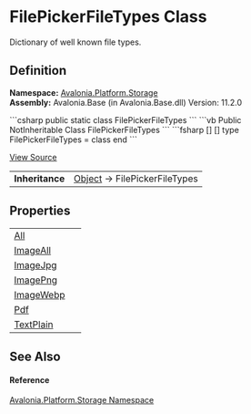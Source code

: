 # FilePickerFileTypes Class


Dictionary of well known file types.



## Definition
**Namespace:** <a href="N_Avalonia_Platform_Storage">Avalonia.Platform.Storage</a>  
**Assembly:** Avalonia.Base (in Avalonia.Base.dll) Version: 11.2.0

<Tabs groupId="api-code-preview">
<TabItem value="csharp" label="C#">
```csharp
public static class FilePickerFileTypes
```
</TabItem>
<TabItem value="vb" label="VB">
```vb
Public NotInheritable Class FilePickerFileTypes
```
</TabItem>
<TabItem value="fsharp" label="F#">
```fsharp
[<AbstractClassAttribute>]
[<SealedAttribute>]
type FilePickerFileTypes = class end
```
</TabItem>
</Tabs>



<a href="https://github.com/AvaloniaUI/Avalonia/tree/master/src/Avalonia.Base/Platform/Storage/FilePickerFileTypes.cs" title="View the source code">View Source</a>

<table>
<tr><td><strong>Inheritance</strong></td><td><a href="https://learn.microsoft.com/dotnet/api/system.object" target="_blank" rel="noopener noreferrer">Object</a>  →  FilePickerFileTypes</td></tr>
</table>



## Properties
<table>
<tr>
<td><a href="P_Avalonia_Platform_Storage_FilePickerFileTypes_All">All</a></td>
<td> </td>
</tr>
<tr>
<td><a href="P_Avalonia_Platform_Storage_FilePickerFileTypes_ImageAll">ImageAll</a></td>
<td> </td>
</tr>
<tr>
<td><a href="P_Avalonia_Platform_Storage_FilePickerFileTypes_ImageJpg">ImageJpg</a></td>
<td> </td>
</tr>
<tr>
<td><a href="P_Avalonia_Platform_Storage_FilePickerFileTypes_ImagePng">ImagePng</a></td>
<td> </td>
</tr>
<tr>
<td><a href="P_Avalonia_Platform_Storage_FilePickerFileTypes_ImageWebp">ImageWebp</a></td>
<td> </td>
</tr>
<tr>
<td><a href="P_Avalonia_Platform_Storage_FilePickerFileTypes_Pdf">Pdf</a></td>
<td> </td>
</tr>
<tr>
<td><a href="P_Avalonia_Platform_Storage_FilePickerFileTypes_TextPlain">TextPlain</a></td>
<td> </td>
</tr>
</table>

## See Also


#### Reference
<a href="N_Avalonia_Platform_Storage">Avalonia.Platform.Storage Namespace</a>  
